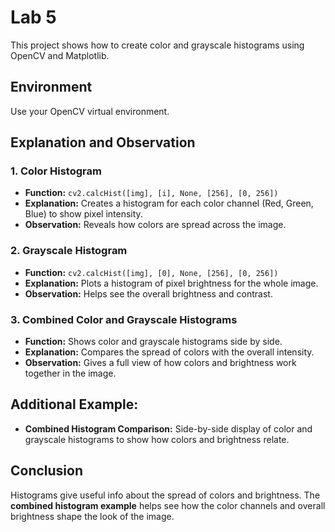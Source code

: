 # Lab 5

This project shows how to create color and grayscale histograms using OpenCV and Matplotlib.

## Environment
Use your OpenCV virtual environment.

## Explanation and Observation

### 1. Color Histogram
- **Function:** `cv2.calcHist([img], [i], None, [256], [0, 256])`
- **Explanation:** Creates a histogram for each color channel (Red, Green, Blue) to show pixel intensity.
- **Observation:** Reveals how colors are spread across the image.

### 2. Grayscale Histogram
- **Function:** `cv2.calcHist([img], [0], None, [256], [0, 256])`
- **Explanation:** Plots a histogram of pixel brightness for the whole image.
- **Observation:** Helps see the overall brightness and contrast.

### 3. Combined Color and Grayscale Histograms
- **Function:** Shows color and grayscale histograms side by side.
- **Explanation:** Compares the spread of colors with the overall intensity.
- **Observation:** Gives a full view of how colors and brightness work together in the image.

## Additional Example:
- **Combined Histogram Comparison:** Side-by-side display of color and grayscale histograms to show how colors and brightness relate.

## Conclusion
Histograms give useful info about the spread of colors and brightness. The **combined histogram example** helps see how the color channels and overall brightness shape the look of the image.
